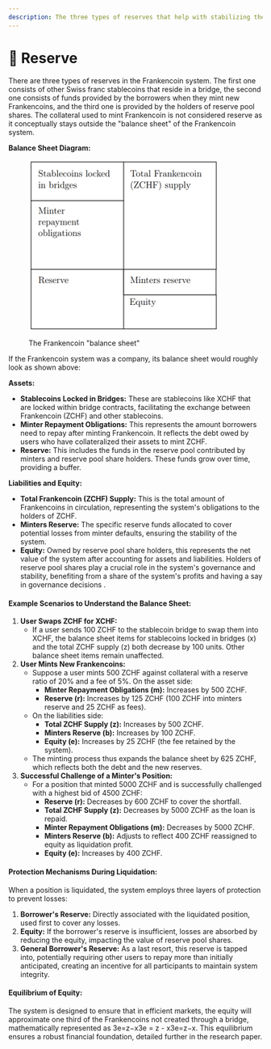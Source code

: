 ```yaml
---
description: The three types of reserves that help with stabilizing the system.
---
```


# 🏦 Reserve

There are three types of reserves in the Frankencoin system. The first one consists of other Swiss franc stablecoins that reside in a bridge, the second one consists of funds provided by the borrowers when they mint new Frankencoins, and the third one is provided by the holders of reserve pool shares. The collateral used to mint Frankencoin is not considered reserve as it conceptually stays outside the "balance sheet" of the Frankencoin system.

**Balance Sheet Diagram:**

<div data-full-width="true">

<figure><img src=".gitbook/assets/image (6).png" alt="" width="375"><figcaption><p>The Frankencoin "balance sheet"</p></figcaption></figure>

</div>

If the Frankencoin system was a company, its balance sheet would roughly look as shown above:

**Assets:**

* **Stablecoins Locked in Bridges:** These are stablecoins like XCHF that are locked within bridge contracts, facilitating the exchange between Frankencoin (ZCHF) and other stablecoins.
* **Minter Repayment Obligations:** This represents the amount borrowers need to repay after minting Frankencoin. It reflects the debt owed by users who have collateralized their assets to mint ZCHF.
* **Reserve:** This includes the funds in the reserve pool contributed by minters and reserve pool share holders. These funds grow over time, providing a buffer.

**Liabilities and Equity:**

* **Total Frankencoin (ZCHF) Supply:** This is the total amount of Frankencoins in circulation, representing the system's obligations to the holders of ZCHF.
* **Minters Reserve:** The specific reserve funds allocated to cover potential losses from minter defaults, ensuring the stability of the system.
* **Equity:** Owned by reserve pool share holders, this represents the net value of the system after accounting for assets and liabilities. Holders of reserve pool shares play a crucial role in the system's governance and stability, benefiting from a share of the system's profits and having a say in governance decisions .

#### Example Scenarios to Understand the Balance Sheet:

1. **User Swaps ZCHF for XCHF:**
   * If a user sends 100 ZCHF to the stablecoin bridge to swap them into XCHF, the balance sheet items for stablecoins locked in bridges (x) and the total ZCHF supply (z) both decrease by 100 units. Other balance sheet items remain unaffected.
2. **User Mints New Frankencoins:**
   * Suppose a user mints 500 ZCHF against collateral with a reserve ratio of 20% and a fee of 5%. On the asset side:
     * **Minter Repayment Obligations (m):** Increases by 500 ZCHF.
     * **Reserve (r):** Increases by 125 ZCHF (100 ZCHF into minters reserve and 25 ZCHF as fees).
   * On the liabilities side:
     * **Total ZCHF Supply (z):** Increases by 500 ZCHF.
     * **Minters Reserve (b):** Increases by 100 ZCHF.
     * **Equity (e):** Increases by 25 ZCHF (the fee retained by the system).
   * The minting process thus expands the balance sheet by 625 ZCHF, which reflects both the debt and the new reserves.
3. **Successful Challenge of a Minter's Position:**
   * For a position that minted 5000 ZCHF and is successfully challenged with a highest bid of 4500 ZCHF:
     * **Reserve (r):** Decreases by 600 ZCHF to cover the shortfall.
     * **Total ZCHF Supply (z):** Decreases by 5000 ZCHF as the loan is repaid.
     * **Minter Repayment Obligations (m):** Decreases by 5000 ZCHF.
     * **Minters Reserve (b):** Adjusts to reflect 400 ZCHF reassigned to equity as liquidation profit.
     * **Equity (e):** Increases by 400 ZCHF.

#### Protection Mechanisms During Liquidation:

When a position is liquidated, the system employs three layers of protection to prevent losses:

1. **Borrower's Reserve:** Directly associated with the liquidated position, used first to cover any losses.
2. **Equity:** If the borrower's reserve is insufficient, losses are absorbed by reducing the equity, impacting the value of reserve pool shares.
3. **General Borrower's Reserve:** As a last resort, this reserve is tapped into, potentially requiring other users to repay more than initially anticipated, creating an incentive for all participants to maintain system integrity.

#### Equilibrium of Equity:

The system is designed to ensure that in efficient markets, the equity will approximate one third of the Frankencoins not created through a bridge, mathematically represented as 3e=z−x3e = z - x3e=z−x. This equilibrium ensures a robust financial foundation, detailed further in the research paper.

